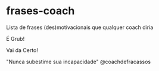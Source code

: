 # frases-coach
Lista de frases (des)motivacionais que qualquer coach diria

É Grub!

Vai da Certo!

"Nunca subestime sua incapacidade" @coachdefracassos